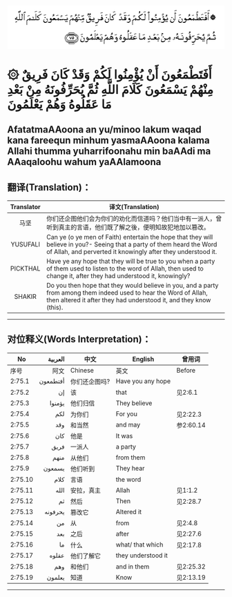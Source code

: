 ![002:075](images/002_075.gif)

#  ۞ أَفَتَطْمَعُونَ أَنْ يُؤْمِنُوا لَكُمْ وَقَدْ كَانَ فَرِيقٌ مِنْهُمْ يَسْمَعُونَ كَلَامَ اللَّهِ ثُمَّ يُحَرِّفُونَهُ مِنْ بَعْدِ مَا عَقَلُوهُ وَهُمْ يَعْلَمُونَ 

## AfatatmaAAoona an yu/minoo lakum waqad kana fareequn minhum yasmaAAoona kalama Allahi thumma yuharrifoonahu min baAAdi ma AAaqaloohu wahum yaAAlamoona

## 翻译(Translation)：

| Translator | 译文(Translation)                                            |
|:----------:| ------------------------------------------------------------ |
| 马坚       | 你们还企图他们会为你们的劝化而信道吗？他们当中有一派人，曾听到真主的言语，他们既了解之後，便明知故犯地加以篡改。 |
| YUSUFALI   | Can ye (o ye men of Faith) entertain the hope that they will believe in you?- Seeing that a party of them heard the Word of Allah, and perverted it knowingly after they understood it. |
| PICKTHAL   | Have ye any hope that they will be true to you when a party of them used to listen to the word of Allah, then used to change it, after they had understood it, knowingly? |
| SHAKIR     | Do you then hope that they would believe in you, and a party from among them indeed used to hear the Word of Allah, then altered it after they had understood it, and they know (this). |

---

## 对位释义(Words Interpretation)：

| No      | العربية  | 中文          | English            | 曾用词    |
| ------- | --------:| ------------- | ------------------ | --------- |
| 序号    | 阿文     | Chinese       | 英文               | Before    |
| 2:75.1  | أفتطمعون | 你们还企图吗? | Have you any hope  |           |
| 2:75.2  | إن       | 该            | that               | 见2:6.1   |
| 2:75.3  | يؤمنوا   | 他们归信      | They believe       |           |
| 2:75.4  | لكم      | 为你们        | For you            | 见2:22.3  |
| 2:75.5  | وقد      | 和当然        | and may            | 参2:60.14 |
| 2:75.6  | كان      | 他是          | It was             |           |
| 2:75.7  | فريق     | 一派人        | a party            |           |
| 2:75.8  | منهم     | 从他们        | from them          |           |
| 2:75.9  | يسمعون   | 他们听到      | They hear          |           |
| 2:75.10 | كلام     | 言语          | the word           |           |
| 2:75.11 | الله     | 安拉，真主    | Allah              | 见1:1.2   |
| 2:75.12 | ثم       | 然后          | Then               | 见2:28.7  |
| 2:75.13 | يحرفونه  | 篡改它        | Altered it         |           |
| 2:75.14 | من       | 从            | from               | 见2:4.8   |
| 2:75.15 | بعد      | 之后          | after              | 见2:27.6  |
| 2:75.16 | ما       | 什么          | what/ that which   | 见2:17.8  |
| 2:75.17 | عقلوه    | 他们了解它    | they understood it |           |
| 2:75.18 | وهم      | 和他们        | and in them        | 见2:25.32 |
| 2:75.19 | يعلمون   | 知道          | Know               | 见2:13.19 |

---

